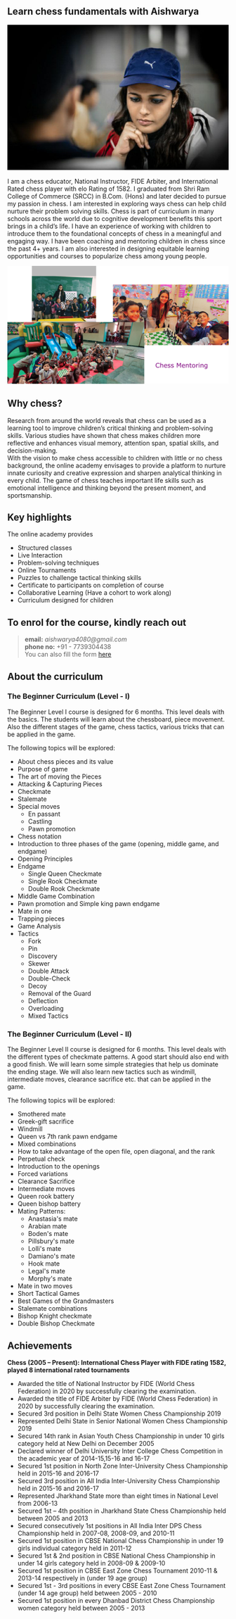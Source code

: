 ## Learn chess fundamentals with Aishwarya

![](./pic-1.jpg)

I am a chess educator, National Instructor, FIDE Arbiter, and International Rated chess player with elo Rating of 1582. I graduated from Shri Ram College of Commerce (SRCC) in B.Com. (Hons) and later decided to pursue my passion in chess. I am interested in exploring ways chess can help child nurture their problem solving skills. Chess is part of curriculum in many schools across the world due to cognitive development benefits this sport brings in a child’s life. I have an experience of working with children to introduce them to the foundational concepts of chess in a meaningful and engaging way. I have been coaching and mentoring children in chess since the past 4+ years. I am also interested in designing equitable learning opportunities and courses to popularize chess among young people. 

![](./chess-pic-1.png)

## Why chess?

Research from around the world reveals that chess can be used as a learning tool to improve children’s critical thinking and problem-solving skills. Various studies have shown that chess makes children more reflective and enhances visual memory, attention span, spatial skills, and  decision-making.  
With the vision to make chess accessible to children with little or no chess background, the online academy envisages to provide a platform to nurture innate curiosity and creative expression and sharpen analytical thinking in every child. The game of chess teaches important life skills such as emotional intelligence and thinking beyond the present moment, and sportsmanship.

## Key highlights

The online academy provides
- Structured classes
- Live Interaction 
- Problem-solving techniques
- Online Tournaments
- Puzzles to challenge tactical thinking skills 
- Certificate to participants on completion of course
- Collaborative Learning (Have a cohort to work along)
- Curriculum designed for children

## To enrol for the course, kindly reach out

> **email:** _aishwarya4080@gmail.com_  
> **phone no:** +91 - 7739304438  
> You can also fill the form [here](https://docs.google.com/forms/d/e/1FAIpQLSel70RD2ATSbWHFtL2qOEg09xEYcKQj_FpQ2b2helC9SGYRaQ/viewform)

## About the curriculum

### The Beginner Curriculum (Level - I)

The Beginner Level I course is designed for 6 months. This level deals with the basics. The students will learn about the chessboard, piece movement. Also the different stages of the game, chess tactics, various tricks that can be applied in the game.

The following topics will be explored:

- About chess pieces and its value
- Purpose of game
- The art of moving the Pieces
- Attacking & Capturing Pieces
- Checkmate
- Stalemate
- Special moves
  * En passant
  * Castling
  * Pawn promotion  
- Chess notation
- Introduction to three phases of the game (opening, middle game, and endgame)
- Opening Principles
- Endgame
  * Single Queen Checkmate
  * Single Rook Checkmate
  * Double Rook Checkmate  
- Middle Game Combination
- Pawn promotion and Simple king pawn endgame
- Mate in one
- Trapping pieces
- Game Analysis
- Tactics
  * Fork
  * Pin
  * Discovery
  * Skewer
  * Double Attack
  * Double-Check
  * Decoy
  * Removal of the Guard
  * Deflection
  * Overloading
  * Mixed Tactics

### The Beginner Curriculum (Level - II)

The Beginner Level II course is designed for 6 months. This level deals with the different types of checkmate patterns. A good start should also end with a good finish. We will learn some simple strategies that help us dominate the ending stage. We will also learn new tactics such as windmill, intermediate moves, clearance sacrifice etc. that can be applied in the game.

The following topics will be explored:

- Smothered mate
- Greek-gift sacrifice
- Windmill
- Queen vs 7th rank pawn endgame
- Mixed combinations
- How to take advantage of the open file, open diagonal, and the rank
- Perpetual check
- Introduction to the openings
- Forced variations
- Clearance Sacrifice
- Intermediate moves
- Queen rook battery
- Queen bishop battery
- Mating Patterns:
  - Anastasia's mate
  - Arabian mate
  - Boden\'s mate
  - Pillsbury's mate
  - Lolli's mate
  - Damiano's mate
  - Hook mate
  - Legal's mate
  - Morphy's mate  
- Mate in two moves
- Short Tactical Games
- Best Games of the Grandmasters
- Stalemate combinations
- Bishop Knight checkmate
- Double Bishop Checkmate

## Achievements

**Chess (2005 – Present): International Chess Player with FIDE rating 1582, played 8 international rated tournaments**

- Awarded the title of National Instructor by FIDE (World Chess Federation) in 2020 by successfully clearing the examination.
- Awarded the title of FIDE Arbiter by FIDE (World Chess Federation) in 2020 by successfully clearing the examination.
- Secured 3rd position in Delhi State Women Chess Championship 2019
- Represented Delhi State in Senior National Women Chess Championship 2019
- Secured 14th rank in Asian Youth Chess Championship in under 10 girls category held at New Delhi on December 2005
- Declared winner of Delhi University Inter College Chess Competition in the academic year of 2014-15,15-16 and 16-17
- Secured 1st position in North Zone Inter-University Chess Championship held in 2015-16 and 2016-17
- Secured 3rd position in All India Inter-University Chess Championship held in 2015-16 and 2016-17
- Represented Jharkhand State more than eight times in National Level from 2006-13
- Secured 1st – 4th position in Jharkhand State Chess Championship held between 2005 and 2013
- Secured consecutively 1st positions in All India Inter DPS Chess Championship held in 2007-08, 2008-09, and 2010-11
- Secured 1st position in CBSE National Chess Championship in under 19 girls individual category held in 2011-12
- Secured 1st & 2nd position in CBSE National Chess Championship in under 14 girls category held in 2008-09 & 2009-10
- Secured 1st position in CBSE East Zone Chess Tournament 2010-11 & 2013-14 respectively in (under 19 age group)
- Secured 1st - 3rd positions in every CBSE East Zone Chess Tournament (under 14 age group) held between 2005 - 2010
- Secured 1st position in every Dhanbad District Chess Championship women category held between 2005 - 2013
